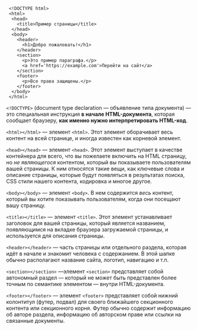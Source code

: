 ```
 <!DOCTYPE html>
 <html>
  <head>
    <title>Пример страницы</title>
  </head>
  <body>
    <header>
      <h1>Добро пожаловать!</h1>
    </header>
    <section>
      <p>Это пример параграфа.</p>
      <a href='https://example.com'>Перейти на сайт</a>
    </section>
    <footer>
      <p>Все права защищены.</p>
    </footer>
  </body>
 </html>
```

`<!DOCTYPE>` (document type declaration — объявление типа документа) — это специальная инструкция **в начале HTML-документа**, которая сообщает браузеру, **как именно нужно интерпретировать HTML-код**.

`<html></html>` — элемент `<html>`. Этот элемент оборачивает весь контент на всей странице, и иногда известен как корневой элемент.
 
`<head></head>` — элемент `<head>`. Этот элемент выступает в качестве контейнера для всего, что вы пожелаете включить на HTML страницу, но _не являющегося_ контентом, который вы показываете пользователям вашей страницы. К ним относятся такие вещи, как ключевые слова и описание страницы, которые будут появляться в результатах поиска, CSS стили нашего контента, кодировка и многое другое.

`<body></body>` — элемент `<body>`. В нем содержится _весь_ контент, который вы хотите показывать пользователям, когда они посещают вашу страницу.

`<title></title>` — элемент `<title>`. Этот элемент устанавливает заголовок для вашей страницы, который является названием, появляющимся на вкладке браузера загружаемой страницы, и используется для описания страницы.

`<header></header>` — часть страницы или отдельного раздела, которая идёт в начале и знакомит человека с содержанием. В этой шапке обычно располагают название сайта, логотип, навигацию и т.п.

`<section></section>` —элемент `<section>` представляет собой автономный раздел — который не может быть представлен более точным по семантике элементом — внутри HTML-документа.

`<footer></footer>` — элемент `<footer>` представляет собой нижний колонтитул (футер, подвал) для своего ближайшего секционного контента или секционного корня. Футер обычно содержит информацию об авторе раздела, информацию об авторском праве или ссылки на связанные документы.
